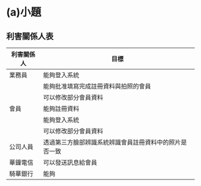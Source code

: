 # (a)小題
## 利害關係人表
|利害關係人|目標|
|-------|------|
|業務員|能夠登入系統|
||能夠批准填寫完成註冊資料與拍照的會員|
||可以修改部分會員資料|
|會員|能夠註冊資料|
||能夠登入系統|
||可以修改部分會員資料|
|公司人員|透過第三方臉部辨識系統辨識會員註冊資料中的照片是否一致|
|華鐘電信|可以發送訊息給會員|
|騎華銀行|能夠|
